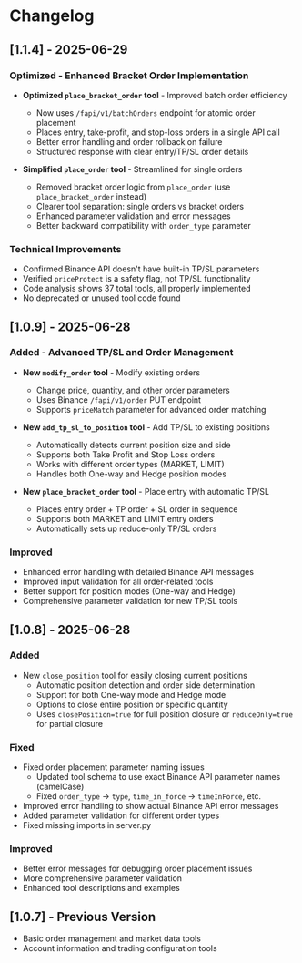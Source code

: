 # Changelog

## [1.1.4] - 2025-06-29

### Optimized - Enhanced Bracket Order Implementation
- **Optimized `place_bracket_order` tool** - Improved batch order efficiency
  - Now uses `/fapi/v1/batchOrders` endpoint for atomic order placement
  - Places entry, take-profit, and stop-loss orders in a single API call
  - Better error handling and order rollback on failure
  - Structured response with clear entry/TP/SL order details

- **Simplified `place_order` tool** - Streamlined for single orders
  - Removed bracket order logic from `place_order` (use `place_bracket_order` instead)
  - Clearer tool separation: single orders vs bracket orders
  - Enhanced parameter validation and error messages
  - Better backward compatibility with `order_type` parameter

### Technical Improvements
- Confirmed Binance API doesn't have built-in TP/SL parameters
- Verified `priceProtect` is a safety flag, not TP/SL functionality
- Code analysis shows 37 total tools, all properly implemented
- No deprecated or unused tool code found

## [1.0.9] - 2025-06-28

### Added - Advanced TP/SL and Order Management
- **New `modify_order` tool** - Modify existing orders
  - Change price, quantity, and other order parameters
  - Uses Binance `/fapi/v1/order` PUT endpoint
  - Supports `priceMatch` parameter for advanced order matching

- **New `add_tp_sl_to_position` tool** - Add TP/SL to existing positions
  - Automatically detects current position size and side
  - Supports both Take Profit and Stop Loss orders
  - Works with different order types (MARKET, LIMIT)
  - Handles both One-way and Hedge position modes

- **New `place_bracket_order` tool** - Place entry with automatic TP/SL
  - Places entry order + TP order + SL order in sequence
  - Supports both MARKET and LIMIT entry orders
  - Automatically sets up reduce-only TP/SL orders

### Improved
- Enhanced error handling with detailed Binance API messages
- Improved input validation for all order-related tools
- Better support for position modes (One-way and Hedge)
- Comprehensive parameter validation for new TP/SL tools

## [1.0.8] - 2025-06-28

### Added
- New `close_position` tool for easily closing current positions
  - Automatic position detection and order side determination
  - Support for both One-way mode and Hedge mode
  - Options to close entire position or specific quantity
  - Uses `closePosition=true` for full position closure or `reduceOnly=true` for partial closure

### Fixed
- Fixed order placement parameter naming issues
  - Updated tool schema to use exact Binance API parameter names (camelCase)
  - Fixed `order_type` → `type`, `time_in_force` → `timeInForce`, etc.
- Improved error handling to show actual Binance API error messages
- Added parameter validation for different order types
- Fixed missing imports in server.py

### Improved
- Better error messages for debugging order placement issues
- More comprehensive parameter validation
- Enhanced tool descriptions and examples

## [1.0.7] - Previous Version
- Basic order management and market data tools
- Account information and trading configuration tools
